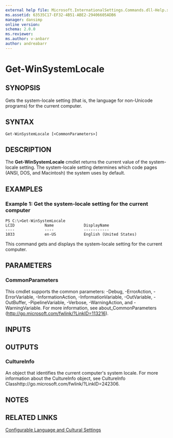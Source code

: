 ```yaml
---
external help file: Microsoft.InternationalSettings.Commands.dll-Help.xml
ms.assetid: 63535C17-EF32-4B51-ABE2-29406605ADB6
manager: dansimp
online version: 
schema: 2.0.0
ms.reviewer:
ms.author: v-anbarr
author: andreabarr
---
```


# Get-WinSystemLocale

## SYNOPSIS
Gets the system-locale setting (that is, the language for non-Unicode programs) for the current computer.

## SYNTAX

```
Get-WinSystemLocale [<CommonParameters>]
```

## DESCRIPTION
The **Get-WinSystemLocale** cmdlet returns the current value of the system-locale setting.
The system-locale setting determines which code pages (ANSI, DOS, and Macintosh) the system uses by default.

## EXAMPLES

### Example 1: Get the system-locale setting for the current computer
```
PS C:\>Get-WinSystemLocale
LCID             Name             DisplayName
----             ----             -----------
1033             en-US            English (United States)
```

This command gets and displays the system-locale setting for the current computer.

## PARAMETERS

### CommonParameters
This cmdlet supports the common parameters: -Debug, -ErrorAction, -ErrorVariable, -InformationAction, -InformationVariable, -OutVariable, -OutBuffer, -PipelineVariable, -Verbose, -WarningAction, and -WarningVariable. For more information, see about_CommonParameters (http://go.microsoft.com/fwlink/?LinkID=113216).

## INPUTS

## OUTPUTS

### CultureInfo
An object that identifies the current computer's system locale.
For more information about the CultureInfo object, see CultureInfo Classhttp://go.microsoft.com/fwlink/?LinkID=242306.

## NOTES

## RELATED LINKS

[Configurable Language and Cultural Settings](http://go.microsoft.com/fwlink/?LinkID=242307)

